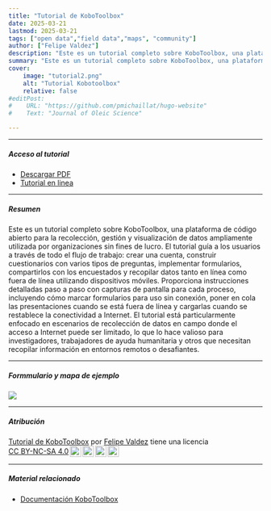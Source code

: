 ```yaml
---
title: "Tutorial de KoboToolbox" 
date: 2025-03-21
lastmod: 2025-03-21
tags: ["open data","field data","maps", "community"]
author: ["Felipe Valdez"]
description: "Este es un tutorial completo sobre KoboToolbox, una plataforma de código abierto para la recolección, gestión y visualización de datos ampliamente utilizada por organizaciones sin fines de lucro." 
summary: "Este es un tutorial completo sobre KoboToolbox, una plataforma de código abierto para la recolección, gestión y visualización de datos ampliamente utilizada por organizaciones sin fines de lucro." 
cover:
    image: "tutorial2.png"
    alt: "Tutorial Kobotoolbox"
    relative: false
#editPost:
#    URL: "https://github.com/pmichaillat/hugo-website"
#    Text: "Journal of Oleic Science"

---
```


---

##### Acceso al tutorial

+ [Descargar PDF](kobotoolbox_tutorial.pdf)
+ [Tutorial en linea](https://fmvaldezg.codeberg.page/kobotoolbox_tutorial_sp/kobotoolbox_tutorial.html)

---

##### Resumen

Este es un tutorial completo sobre KoboToolbox, una plataforma de código abierto para la recolección, gestión y visualización de datos ampliamente utilizada por organizaciones sin fines de lucro. El tutorial guía a los usuarios a través de todo el flujo de trabajo: crear una cuenta, construir cuestionarios con varios tipos de preguntas, implementar formularios, compartirlos con los encuestados y recopilar datos tanto en línea como fuera de línea utilizando dispositivos móviles. Proporciona instrucciones detalladas paso a paso con capturas de pantalla para cada proceso, incluyendo cómo marcar formularios para uso sin conexión, poner en cola las presentaciones cuando se está fuera de línea y cargarlas cuando se restablece la conectividad a Internet. El tutorial está particularmente enfocado en escenarios de recolección de datos en campo donde el acceso a Internet puede ser limitado, lo que lo hace valioso para investigadores, trabajadores de ayuda humanitaria y otros que necesitan recopilar información en entornos remotos o desafiantes.

---

##### Formmulario y mapa de ejemplo

![](result2.png)

---

##### Atribución

<p xmlns:cc="http://creativecommons.org/ns#" xmlns:dct="http://purl.org/dc/terms/">
  <a property="dct:title" rel="cc:attributionURL" href="http://felipevaldez.com/kobotoolbox_tutorial/">Tutorial de KoboToolbox</a> por 
  <a rel="cc:attributionURL dct:creator" property="cc:attributionName" href="https://felipevaldez.com/">Felipe Valdez</a> tiene una licencia
  <a href="https://creativecommons.org/licenses/by-nc-sa/4.0/?ref=chooser-v1" target="_blank" rel="license noopener noreferrer" style="display:inline-flex; align-items:center;">
    CC BY-NC-SA 4.0
    <img style="height:22px; margin-left:3px;" src="https://mirrors.creativecommons.org/presskit/icons/cc.svg?ref=chooser-v1" alt="">
    <img style="height:22px; margin-left:3px;" src="https://mirrors.creativecommons.org/presskit/icons/by.svg?ref=chooser-v1" alt="">
    <img style="height:22px; margin-left:3px;" src="https://mirrors.creativecommons.org/presskit/icons/nc.svg?ref=chooser-v1" alt="">
    <img style="height:22px; margin-left:3px;" src="https://mirrors.creativecommons.org/presskit/icons/sa.svg?ref=chooser-v1" alt="">
  </a>
</p>

---

##### Material relacionado

+ [Documentación KoboToolbox](https://support.kobotoolbox.org/)


